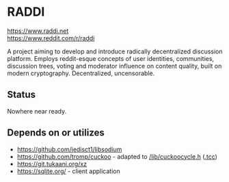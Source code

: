 # RADDI
https://www.raddi.net  
https://www.reddit.com/r/raddi

A project aiming to develop and introduce radically decentralized discussion platform. Employs reddit-esque concepts of user identities, communities, discussion trees, voting and moderator influence on content quality, built on modern cryptography. Decentralized, uncensorable.

## Status
Nowhere near ready.

## Depends on or utilizes
* https://github.com/jedisct1/libsodium
* https://github.com/tromp/cuckoo - adapted to [/lib/cuckoocycle.h](https://github.com/raddinet/raddi/blob/master/lib/cuckoocycle.h) ([.tcc](https://github.com/raddinet/raddi/blob/master/lib/cuckoocycle.tcc))
* https://git.tukaani.org/xz
* https://sqlite.org/ - client application
